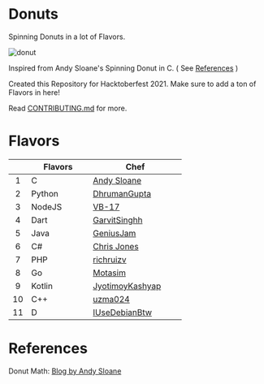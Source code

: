 # Donuts

Spinning Donuts in a lot of Flavors. 


![donut](https://user-images.githubusercontent.com/66507909/135775594-dd729ae2-22d7-4692-92e9-c174c29991b2.gif)


Inspired from Andy Sloane's Spinning Donut in C. ( See [References](#references) )

Created this Repository for Hacktoberfest 2021. Make sure to add a ton of Flavors in here! 

Read [CONTRIBUTING.md](CONTRIBUTING.md) for more.

# Flavors

|     | Flavors                   | Chef                                                                |
|:---:|---------------------------|---------------------------------------------------------------------|
| 1   | C                         | [Andy Sloane](https://github.com/a1k0n)                             |
| 2   | Python &emsp;&emsp;&emsp; | [DhrumanGupta](https://github.com/DhrumanGupta/) &emsp;&emsp;&emsp; |
| 3   | NodeJS                    | [VB-17](https://github.com/VB-17/)                                  |
| 4   | Dart                      | [GarvitSinghh](https://github.com/GarvitSinghh/)                    |
| 5   | Java                      | [GeniusJam](https://github.com/geniusjam/)                          |
| 6   | C#                        | [Chris Jones](https://github.com/cmjchrisjones)                     |
| 7   | PHP                       | [richruizv](https://github.com/richruizv)                           |
| 8   | Go                        | [Motasim](https://github.com/motasimmakki)                          |
| 9   | Kotlin                    | [JyotimoyKashyap](https://github.com/JyotimoyKashyap)               |
| 10  | C++                       | [uzma024](https://github.com/uzma024)                               |
| 11  | D                         | [IUseDebianBtw](https://github.com/IUseDebianBtw)

# References

Donut Math: [Blog by Andy Sloane](https://www.a1k0n.net/2011/07/20/donut-math.html)


